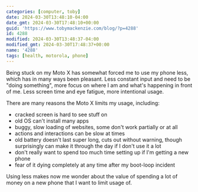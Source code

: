 ```yaml
---
categories: [computer, toby]
date: 2024-03-30T13:48:10-04:00
date_gmt: 2024-03-30T17:48:10+00:00
guid: 'https://www.tobymackenzie.com/blog/?p=4288'
id: 4288
modified: 2024-03-30T13:48:37-04:00
modified_gmt: 2024-03-30T17:48:37+00:00
name: '4288'
tags: [health, motorola, phone]
---
```


Being stuck on my Moto X has somewhat forced me to use my phone less, which has in many ways been pleasant.  Less constant input and need to be "doing something", more focus on where I am and what's happening in front of me.  Less screen time and eye fatigue, more intentional usage.

<!--more-->

There are many reasons the Moto X limits my usage, including:

- cracked screen is hard to see stuff on
- old OS can't install many apps
- buggy, slow loading of websites, some don't work partially or at all
- actions and interactions can be slow at times
- old battery doesn't last super long, cuts out without warning, though surprisingly can make it through the day if I don't use it a lot
- don't really want to spend too much time setting up if I'm getting a new phone
- fear of it dying completely at any time after my boot-loop incident

Using less makes now me wonder about the value of spending a lot of money on a new phone that I want to limit usage of.

